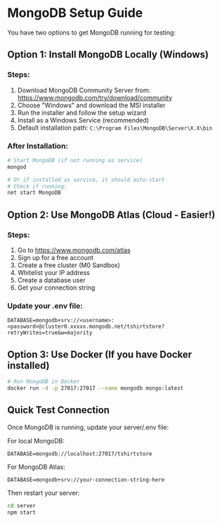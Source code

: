 # MongoDB Setup Guide

You have two options to get MongoDB running for testing:

## Option 1: Install MongoDB Locally (Windows)

### Steps:
1. Download MongoDB Community Server from: https://www.mongodb.com/try/download/community
2. Choose "Windows" and download the MSI installer
3. Run the installer and follow the setup wizard
4. Install as a Windows Service (recommended)
5. Default installation path: `C:\Program Files\MongoDB\Server\X.X\bin`

### After Installation:
```bash
# Start MongoDB (if not running as service)
mongod

# Or if installed as service, it should auto-start
# Check if running:
net start MongoDB
```

## Option 2: Use MongoDB Atlas (Cloud - Easier!)

### Steps:
1. Go to https://www.mongodb.com/atlas
2. Sign up for a free account
3. Create a free cluster (M0 Sandbox)
4. Whitelist your IP address
5. Create a database user
6. Get your connection string

### Update your .env file:
```env
DATABASE=mongodb+srv://<username>:<password>@cluster0.xxxxx.mongodb.net/tshirtstore?retryWrites=true&w=majority
```

## Option 3: Use Docker (If you have Docker installed)

```bash
# Run MongoDB in Docker
docker run -d -p 27017:27017 --name mongodb mongo:latest
```

## Quick Test Connection

Once MongoDB is running, update your server/.env file:

For local MongoDB:
```env
DATABASE=mongodb://localhost:27017/tshirtstore
```

For MongoDB Atlas:
```env
DATABASE=mongodb+srv://your-connection-string-here
```

Then restart your server:
```bash
cd server
npm start
